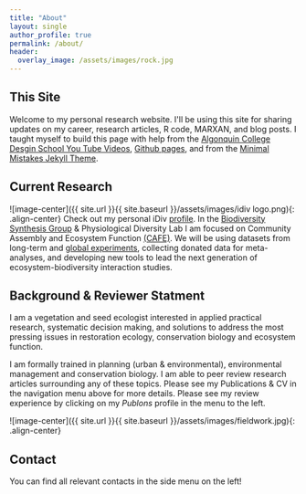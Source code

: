 ```yaml
---
title: "About"
layout: single
author_profile: true
permalink: /about/
header:
  overlay_image: /assets/images/rock.jpg
---
```


## This Site
Welcome to my personal research website. I'll be using this site for sharing updates on my career, research articles, R code, MARXAN, and blog posts. I taught myself to build this page with help from the [Algonquin College Desgin School You Tube Videos](https://www.youtube.com/user/acinteractivedesign/videos), [Github pages](https://guides.github.com/features/pages/), and from the [Minimal Mistakes Jekyll Theme](https://mmistakes.github.io/minimal-mistakes/). 

## Current Research
![image-center]({{ site.url }}{{ site.baseurl }}/assets/images/idiv logo.png){: .align-center}
Check out my personal iDiv [profile](https://www.idiv.de/groups_and_people/employees/details/eshow/ladouceur_emma.html). In the [Biodiversity Synthesis Group](https://www.idiv.de/groups_and_people/core_groups/synthesis/research_areas.html) & Physiological Diversity Lab I am focused on Community Assembly and Ecosystem Function [(CAFE)](https://onlinelibrary.wiley.com/doi/full/10.1111/ele.12895). We will be using datasets from long-term and [global experiments](http://www.nutnet.umn.edu/), collecting donated data for meta-analyses, and developing new tools to lead the next generation of ecosystem-biodiversity interaction studies.


## Background & Reviewer Statment
I am a vegetation and seed ecologist interested in applied practical research, systematic decision making, and solutions to address the most pressing issues in restoration ecology, conservation biology and ecosystem function.

I am formally trained in planning (urban & environmental), environmental management and conservation biology. I am able to peer review research articles surrounding any of these topics. Please see my Publications & CV in the navigation menu above for more details. Please see my review experience by clicking on my *Publons* profile in the menu to the left.

![image-center]({{ site.url }}{{ site.baseurl }}/assets/images/fieldwork.jpg){: .align-center}

## Contact 
You can find all relevant contacts in the side menu on the left!



